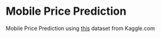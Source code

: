 # Mobile Price Prediction

Mobile Price Prediction using [this](https://www.kaggle.com/iabhishekofficial/mobile-price-classification?select=train.csv) dataset from Kaggle.com

